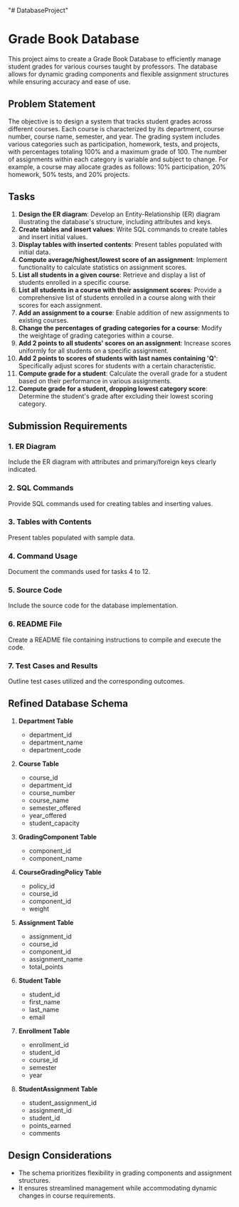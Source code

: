 "# DatabaseProject" 
# Grade Book Database

This project aims to create a Grade Book Database to efficiently manage student grades for various courses taught by professors. The database allows for dynamic grading components and flexible assignment structures while ensuring accuracy and ease of use.

## Problem Statement

The objective is to design a system that tracks student grades across different courses. Each course is characterized by its department, course number, course name, semester, and year. The grading system includes various categories such as participation, homework, tests, and projects, with percentages totaling 100% and a maximum grade of 100. The number of assignments within each category is variable and subject to change. For example, a course may allocate grades as follows: 10% participation, 20% homework, 50% tests, and 20% projects. 

## Tasks

1. **Design the ER diagram**: Develop an Entity-Relationship (ER) diagram illustrating the database's structure, including attributes and keys.
2. **Create tables and insert values**: Write SQL commands to create tables and insert initial values.
3. **Display tables with inserted contents**: Present tables populated with initial data.
4. **Compute average/highest/lowest score of an assignment**: Implement functionality to calculate statistics on assignment scores.
5. **List all students in a given course**: Retrieve and display a list of students enrolled in a specific course.
6. **List all students in a course with their assignment scores**: Provide a comprehensive list of students enrolled in a course along with their scores for each assignment.
7. **Add an assignment to a course**: Enable addition of new assignments to existing courses.
8. **Change the percentages of grading categories for a course**: Modify the weightage of grading categories within a course.
9. **Add 2 points to all students' scores on an assignment**: Increase scores uniformly for all students on a specific assignment.
10. **Add 2 points to scores of students with last names containing 'Q'**: Specifically adjust scores for students with a certain characteristic.
11. **Compute grade for a student**: Calculate the overall grade for a student based on their performance in various assignments.
12. **Compute grade for a student, dropping lowest category score**: Determine the student's grade after excluding their lowest scoring category.

## Submission Requirements

### 1. ER Diagram
Include the ER diagram with attributes and primary/foreign keys clearly indicated.

### 2. SQL Commands
Provide SQL commands used for creating tables and inserting values.

### 3. Tables with Contents
Present tables populated with sample data.

### 4. Command Usage
Document the commands used for tasks 4 to 12.

### 5. Source Code
Include the source code for the database implementation.

### 6. README File
Create a README file containing instructions to compile and execute the code.

### 7. Test Cases and Results
Outline test cases utilized and the corresponding outcomes.

## Refined Database Schema

1. **Department Table**
   - department_id
   - department_name
   - department_code

2. **Course Table**
   - course_id
   - department_id
   - course_number
   - course_name
   - semester_offered
   - year_offered
   - student_capacity

3. **GradingComponent Table**
   - component_id
   - component_name

4. **CourseGradingPolicy Table**
   - policy_id
   - course_id
   - component_id
   - weight

5. **Assignment Table**
   - assignment_id
   - course_id
   - component_id
   - assignment_name
   - total_points

6. **Student Table**
   - student_id
   - first_name
   - last_name
   - email

7. **Enrollment Table**
   - enrollment_id
   - student_id
   - course_id
   - semester
   - year

8. **StudentAssignment Table**
   - student_assignment_id
   - assignment_id
   - student_id
   - points_earned
   - comments

## Design Considerations

- The schema prioritizes flexibility in grading components and assignment structures.
- It ensures streamlined management while accommodating dynamic changes in course requirements.